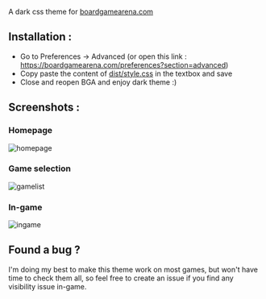 A dark css theme for [boardgamearena.com](https://boardgamearena.com/)

## Installation :

- Go to Preferences -> Advanced (or open this link : https://boardgamearena.com/preferences?section=advanced)
- Copy paste the content of [dist/style.css](https://raw.githubusercontent.com/bastien09/bga-dark-theme/main/dist/style.css) in the textbox and save
- Close and reopen BGA and enjoy dark theme :)

## Screenshots :

### Homepage
![homepage](https://raw.githubusercontent.com/bastien09/bga-dark-theme/main/screenshots/homepage.png)
### Game selection
![gamelist](https://raw.githubusercontent.com/bastien09/bga-dark-theme/main/screenshots/gamelist.png)
### In-game
![ingame](https://raw.githubusercontent.com/bastien09/bga-dark-theme/main/screenshots/ingame.png)

## Found a bug ?

I'm doing my best to make this theme work on most games, but won't have time to check them all, so feel free to create an issue if you find any visibility issue in-game.